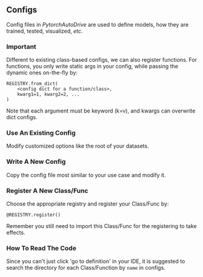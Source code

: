 ## Configs

Config files in *PytorchAutoDrive* are used to define models,
how they are trained, tested, visualized, *etc*.

### Important

Different to existing class-based configs, we can also register functions.
For functions, you only write static args in your config,
while passing the dynamic ones on-the-fly by:

```
REGISTRY.from_dict(
    <config dict for a function/class>,
    kwarg1=1, kwarg2=2, ...
)
```

Note that each argument must be keyword (k=v), and kwargs can overwrite dict configs.

### Use An Existing Config

Modify customized options like the root of your datasets.

### Write A New Config

Copy the config file most similar to your use case and modify it.

### Register A New Class/Func

Choose the appropriate registry and register your Class/Func by:

```
@REGISTRY.register()
```

Remember you still need to import this Class/Func for the registering to take effects.

### How To Read The Code

Since you can't just click 'go to definition' in your IDE,
it is suggested to search the directory for each Class/Function by `name` in configs.
